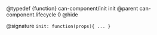 @typedef {function} can-component/init init
@parent can-component.lifecycle 0
@hide

@signature `init: function(props){ ... }`

